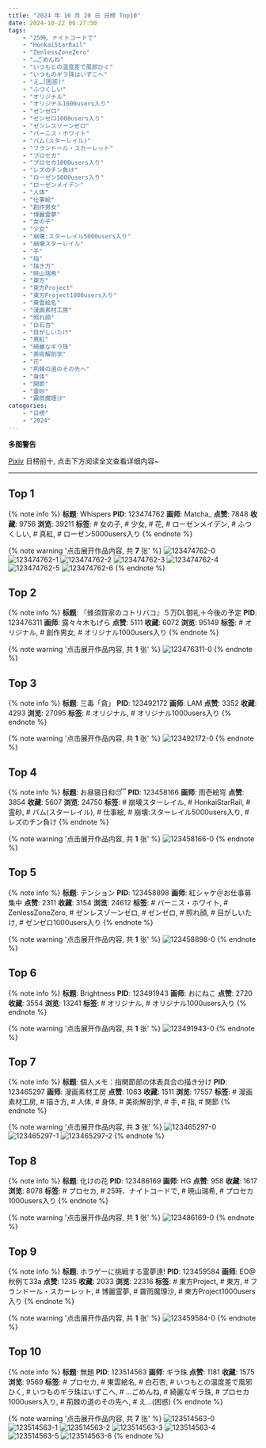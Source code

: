 ```yaml
---
title: "2024 年 10 月 20 日 日榜 Top10"
date: 2024-10-22 06:27:50
tags:
    - "25時、ナイトコードで"
    - "HonkaiStarRail"
    - "ZenlessZoneZero"
    - "…ごめんね"
    - "いつもとの温度差で風邪ひく"
    - "いつものギラ珠はいずこへ"
    - "え…(困惑)"
    - "ふつくしい"
    - "オリジナル"
    - "オリジナル1000users入り"
    - "ゼンゼロ"
    - "ゼンゼロ1000users入り"
    - "ゼンレスゾーンゼロ"
    - "バーニス・ホワイト"
    - "パム(スターレイル)"
    - "フランドール・スカーレット"
    - "プロセカ"
    - "プロセカ1000users入り"
    - "レズのチン負け"
    - "ローゼン5000users入り"
    - "ローゼンメイデン"
    - "人体"
    - "仕事絵"
    - "創作男女"
    - "博麗霊夢"
    - "女の子"
    - "少女"
    - "崩壊:スターレイル5000users入り"
    - "崩壊スターレイル"
    - "手"
    - "指"
    - "描き方"
    - "暁山瑞希"
    - "東方"
    - "東方Project"
    - "東方Project1000users入り"
    - "東雲絵名"
    - "漫画素材工房"
    - "照れ顔"
    - "白石杏"
    - "目がしいたけ"
    - "真紅"
    - "綺麗なギラ珠"
    - "美術解剖学"
    - "花"
    - "荊棘の道のその先へ"
    - "身体"
    - "関節"
    - "霊砂"
    - "霧雨魔理沙"
categories:
    - "日榜"
    - "2024"
---
```


<i class="fa fa-triangle-exclamation"></i>**多图警告**<i class="fa fa-triangle-exclamation"></i>

[Pixiv](https://www.pixiv.net/) 日榜前十, 点击下方阅读全文查看详细内容~

<!-- more -->

---

## Top 1

{% note info %}
**标题**: Whispers
**PID**: 123474762 **画师**: Matcha_
**点赞**: 7848 **收藏**: 9756 **浏览**: 39211
**标签**: # 女の子, # 少女, # 花, # ローゼンメイデン, # ふつくしい, # 真紅, # ローゼン5000users入り
{% endnote %}

{% note warning '点击展开作品内容, 共 **7** 张' %}
![123474762-0](https://i.pixiv.re/img-original/img/2024/10/19/14/53/37/123474762_p0.jpg)
![123474762-1](https://i.pixiv.re/img-original/img/2024/10/19/14/53/37/123474762_p1.jpg)
![123474762-2](https://i.pixiv.re/img-original/img/2024/10/19/14/53/37/123474762_p2.jpg)
![123474762-3](https://i.pixiv.re/img-original/img/2024/10/19/14/53/37/123474762_p3.jpg)
![123474762-4](https://i.pixiv.re/img-original/img/2024/10/19/14/53/37/123474762_p4.jpg)
![123474762-5](https://i.pixiv.re/img-original/img/2024/10/19/14/53/37/123474762_p5.jpg)
![123474762-6](https://i.pixiv.re/img-original/img/2024/10/19/14/53/37/123474762_p6.jpg)
{% endnote %}

## Top 2

{% note info %}
**标题**: 『蜂須賀家のコトリバコ』５万DL御礼＋今後の予定
**PID**: 123476311 **画师**: 露々々木もげら
**点赞**: 5111 **收藏**: 6072 **浏览**: 95149
**标签**: # オリジナル, # 創作男女, # オリジナル1000users入り
{% endnote %}

{% note warning '点击展开作品内容, 共 **1** 张' %}
![123476311-0](https://i.pixiv.re/img-original/img/2024/10/19/16/02/30/123476311_p0.jpg)
{% endnote %}

## Top 3

{% note info %}
**标题**: 三毒「貪」
**PID**: 123492172 **画师**: LAM
**点赞**: 3352 **收藏**: 4293 **浏览**: 27095
**标签**: # オリジナル, # オリジナル1000users入り
{% endnote %}

{% note warning '点击展开作品内容, 共 **1** 张' %}
![123492172-0](https://i.pixiv.re/img-original/img/2024/10/20/00/02/59/123492172_p0.png)
{% endnote %}

## Top 4

{% note info %}
**标题**: お昼寝日和😴
**PID**: 123458166 **画师**: 雨壱絵穹
**点赞**: 3854 **收藏**: 5607 **浏览**: 24750
**标签**: # 崩壊スターレイル, # HonkaiStarRail, # 霊砂, # パム(スターレイル), # 仕事絵, # 崩壊:スターレイル5000users入り, # レズのチン負け
{% endnote %}

{% note warning '点击展开作品内容, 共 **1** 张' %}
![123458166-0](https://i.pixiv.re/img-original/img/2024/10/19/00/00/17/123458166_p0.png)
{% endnote %}

## Top 5

{% note info %}
**标题**: テンション
**PID**: 123458898 **画师**: 紅シャケ＠お仕事募集中
**点赞**: 2311 **收藏**: 3154 **浏览**: 24612
**标签**: # バーニス・ホワイト, # ZenlessZoneZero, # ゼンレスゾーンゼロ, # ゼンゼロ, # 照れ顔, # 目がしいたけ, # ゼンゼロ1000users入り
{% endnote %}

{% note warning '点击展开作品内容, 共 **1** 张' %}
![123458898-0](https://i.pixiv.re/img-original/img/2024/10/19/00/09/31/123458898_p0.jpg)
{% endnote %}

## Top 6

{% note info %}
**标题**: Brightness
**PID**: 123491943 **画师**: おにねこ
**点赞**: 2720 **收藏**: 3554 **浏览**: 13241
**标签**: # オリジナル, # オリジナル1000users入り
{% endnote %}

{% note warning '点击展开作品内容, 共 **1** 张' %}
![123491943-0](https://i.pixiv.re/img-original/img/2024/10/20/00/00/57/123491943_p0.jpg)
{% endnote %}

## Top 7

{% note info %}
**标题**: 個人メモ：指関節部の体表具合の描き分け
**PID**: 123465297 **画师**: 漫画素材工房
**点赞**: 1063 **收藏**: 1511 **浏览**: 17557
**标签**: # 漫画素材工房, # 描き方, # 人体, # 身体, # 美術解剖学, # 手, # 指, # 関節
{% endnote %}

{% note warning '点击展开作品内容, 共 **3** 张' %}
![123465297-0](https://i.pixiv.re/img-original/img/2024/10/19/06/00/08/123465297_p0.jpg)
![123465297-1](https://i.pixiv.re/img-original/img/2024/10/19/06/00/08/123465297_p1.jpg)
![123465297-2](https://i.pixiv.re/img-original/img/2024/10/19/06/00/08/123465297_p2.jpg)
{% endnote %}

## Top 8

{% note info %}
**标题**: 化けの花
**PID**: 123486169 **画师**: HG
**点赞**: 958 **收藏**: 1617 **浏览**: 8078
**标签**: # プロセカ, # 25時、ナイトコードで, # 暁山瑞希, # プロセカ1000users入り
{% endnote %}

{% note warning '点击展开作品内容, 共 **1** 张' %}
![123486169-0](https://i.pixiv.re/img-original/img/2024/10/19/21/30/04/123486169_p0.jpg)
{% endnote %}

## Top 9

{% note info %}
**标题**: ホラゲーに挑戦する霊夢達!
**PID**: 123459584 **画师**: EO@秋例て33a
**点赞**: 1235 **收藏**: 2033 **浏览**: 22316
**标签**: # 東方Project, # 東方, # フランドール・スカーレット, # 博麗霊夢, # 霧雨魔理沙, # 東方Project1000users入り
{% endnote %}

{% note warning '点击展开作品内容, 共 **1** 张' %}
![123459584-0](https://i.pixiv.re/img-original/img/2024/10/19/00/30/06/123459584_p0.jpg)
{% endnote %}

## Top 10

{% note info %}
**标题**: 無題
**PID**: 123514563 **画师**: ギラ珠
**点赞**: 1181 **收藏**: 1575 **浏览**: 9569
**标签**: # プロセカ, # 東雲絵名, # 白石杏, # いつもとの温度差で風邪ひく, # いつものギラ珠はいずこへ, # …ごめんね, # 綺麗なギラ珠, # プロセカ1000users入り, # 荊棘の道のその先へ, # え…(困惑)
{% endnote %}

{% note warning '点击展开作品内容, 共 **7** 张' %}
![123514563-0](https://i.pixiv.re/img-original/img/2024/10/20/18/13/23/123514563_p0.png)
![123514563-1](https://i.pixiv.re/img-original/img/2024/10/20/18/13/23/123514563_p1.png)
![123514563-2](https://i.pixiv.re/img-original/img/2024/10/20/18/13/23/123514563_p2.png)
![123514563-3](https://i.pixiv.re/img-original/img/2024/10/20/18/13/23/123514563_p3.png)
![123514563-4](https://i.pixiv.re/img-original/img/2024/10/20/18/13/23/123514563_p4.png)
![123514563-5](https://i.pixiv.re/img-original/img/2024/10/20/18/13/23/123514563_p5.png)
![123514563-6](https://i.pixiv.re/img-original/img/2024/10/20/18/13/23/123514563_p6.png)
{% endnote %}
